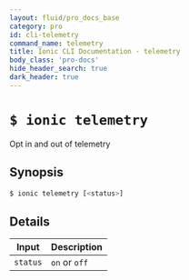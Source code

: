 ```yaml
---
layout: fluid/pro_docs_base
category: pro
id: cli-telemetry
command_name: telemetry
title: Ionic CLI Documentation - telemetry
body_class: 'pro-docs'
hide_header_search: true
dark_header: true
---
```


# `$ ionic telemetry`
Opt in and out of telemetry
## Synopsis

```bash
$ ionic telemetry [<status>]
```
  
## Details


Input | Description
----- | ----------
`status` | `on` or `off`




